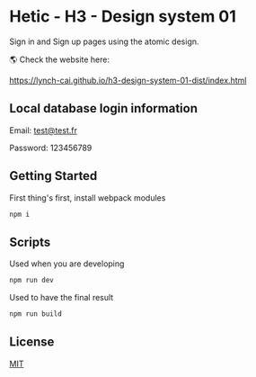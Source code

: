 # Hetic - H3 - Design system 01

Sign in and Sign up pages using the atomic design.

:earth_americas: Check the website here:

https://lynch-cai.github.io/h3-design-system-01-dist/index.html

## Local database login information

Email: test@test.fr

Password: 123456789


## Getting Started

First thing's first, install webpack modules

```bash
npm i
```

## Scripts

Used when you are developing
```python
npm run dev
```


Used to have the final result
```python
npm run build
```

## License
[MIT](https://choosealicense.com/licenses/mit/)